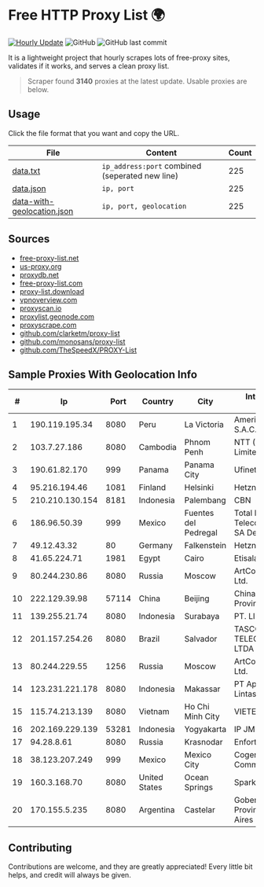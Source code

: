 
# Free HTTP Proxy List 🌍

[![Hourly Update](https://github.com/mertguvencli/http-proxy-list/actions/workflows/main.yml/badge.svg?branch=main)](https://github.com/mertguvencli/http-proxy-list/actions/workflows/main.yml)
![GitHub](https://img.shields.io/github/license/mertguvencli/http-proxy-list)
![GitHub last commit](https://img.shields.io/github/last-commit/mertguvencli/http-proxy-list)

It is a lightweight project that hourly scrapes lots of free-proxy sites, validates if it works, and serves a clean proxy list.


> Scraper found **3140** proxies at the latest update. Usable proxies are below.

## Usage

Click the file format that you want and copy the URL.


|File|Content|Count|
|----|-------|-----|
|[data.txt](https://raw.githubusercontent.com/mertguvencli/http-proxy-list/main/proxy-list/data.txt)|`ip_address:port` combined (seperated new line)|225|
|[data.json](https://raw.githubusercontent.com/mertguvencli/http-proxy-list/main/proxy-list/data.json)|`ip, port`|225|
|[data-with-geolocation.json](https://raw.githubusercontent.com/mertguvencli/http-proxy-list/main/proxy-list/data-with-geolocation.json)|`ip, port, geolocation`|225|

## Sources

* [free-proxy-list.net](https://free-proxy-list.net)
* [us-proxy.org](https://www.us-proxy.org)
* [proxydb.net](http://proxydb.net)
* [free-proxy-list.com](https://free-proxy-list.com/?page=&port=&type%5B%5D=http&type%5B%5D=https&up_time=0&search=Search)
* [proxy-list.download](https://www.proxy-list.download/HTTP)
* [vpnoverview.com](https://vpnoverview.com/privacy/anonymous-browsing/free-proxy-servers)
* [proxyscan.io](https://www.proxyscan.io)
* [proxylist.geonode.com](https://proxylist.geonode.com/api/proxy-list?limit=300&page=1&sort_by=lastChecked&sort_type=desc&protocols=http,https)
* [proxyscrape.com](https://api.proxyscrape.com/v2/?request=displayproxies&protocol=http&timeout=10000&country=all&ssl=all&anonymity=all)
* [github.com/clarketm/proxy-list](https://raw.githubusercontent.com/clarketm/proxy-list/master/proxy-list-raw.txt)
* [github.com/monosans/proxy-list](https://raw.githubusercontent.com/monosans/proxy-list/main/proxies/http.txt)
* [github.com/TheSpeedX/PROXY-List](https://raw.githubusercontent.com/TheSpeedX/PROXY-List/master/http.txt)


## Sample Proxies With Geolocation Info

|#|Ip|Port|Country|City|Internet Service Provider|
|-|--|----|-------|----|-------------------------|
|1|190.119.195.34|8080|Peru|La Victoria|America Movil Peru S.A.C.|
|2|103.7.27.186|8080|Cambodia|Phnom Penh|NTT (Thailand) Limited|
|3|190.61.82.170|999|Panama|Panama City|Ufinet Panama S.A|
|4|95.216.194.46|1081|Finland|Helsinki|Hetzner Online GmbH|
|5|210.210.130.154|8181|Indonesia|Palembang|CBN|
|6|186.96.50.39|999|Mexico|Fuentes del Pedregal|Total Play Telecomunicaciones SA De CV|
|7|49.12.43.32|80|Germany|Falkenstein|Hetzner Online GmbH|
|8|41.65.224.71|1981|Egypt|Cairo|Etisalat Misr|
|9|80.244.230.86|8080|Russia|Moscow|ArtCommunications Ltd.|
|10|222.129.39.98|57114|China|Beijing|China Unicom Beijing Province Network|
|11|139.255.21.74|8080|Indonesia|Surabaya|PT. LINKNET|
|12|201.157.254.26|8080|Brazil|Salvador|TASCOM TELECOMUNICAÔÔES LTDA|
|13|80.244.229.55|1256|Russia|Moscow|ArtCommunications Ltd.|
|14|123.231.221.178|8080|Indonesia|Makassar|PT Aplikanusa Lintasarta|
|15|115.74.213.139|8080|Vietnam|Ho Chi Minh City|VIETELxdsl|
|16|202.169.229.139|53281|Indonesia|Yogyakarta|IP JMN Soho|
|17|94.28.8.61|8080|Russia|Krasnodar|Enforta-EKB|
|18|38.123.207.249|999|Mexico|Mexico City|Cogent Communications|
|19|160.3.168.70|8080|United States|Ocean Springs|Sparklight|
|20|170.155.5.235|8080|Argentina|Castelar|Gobernacion de la Provincia de Buenos Aires|



## Contributing

Contributions are welcome, and they are greatly appreciated! Every
little bit helps, and credit will always be given.

